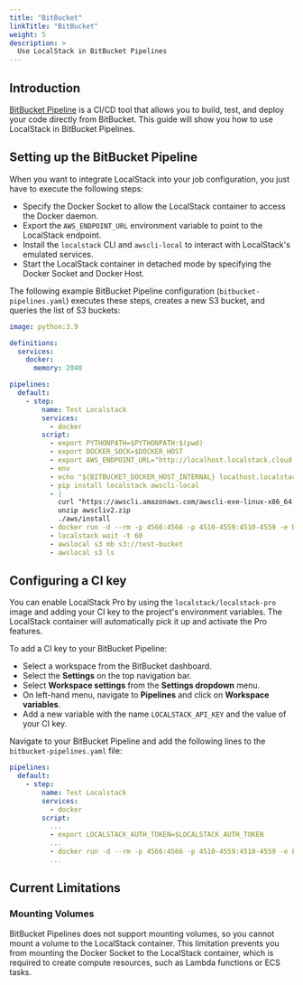 ```yaml
---
title: "BitBucket"
linkTitle: "BitBucket"
weight: 5
description: >
  Use LocalStack in BitBucket Pipelines
---
```


## Introduction

[BitBucket Pipeline](https://bitbucket.org/product/features/pipelines) is a CI/CD tool that allows you to build, test, and deploy your code directly from BitBucket. This guide will show you how to use LocalStack in BitBucket Pipelines.

## Setting up the BitBucket Pipeline

When you want to integrate LocalStack into your job configuration, you just have to execute the following steps:

- Specify the Docker Socket to allow the LocalStack container to access the Docker daemon.
- Export the `AWS_ENDPOINT_URL` environment variable to point to the LocalStack endpoint.
- Install the `localstack` CLI and `awscli-local` to interact with LocalStack's emulated services.
- Start the LocalStack container in detached mode by specifying the Docker Socket and Docker Host.

The following example BitBucket Pipeline configuration (`bitbucket-pipelines.yaml`) executes these steps, creates a new S3 bucket, and queries the list of S3 buckets:

```yaml
image: python:3.9

definitions:
  services:
    docker:
      memory: 2048

pipelines:
  default:
    - step:
        name: Test Localstack
        services:
          - docker
        script:
          - export PYTHONPATH=$PYTHONPATH:$(pwd)
          - export DOCKER_SOCK=$DOCKER_HOST
          - export AWS_ENDPOINT_URL="http://localhost.localstack.cloud:4566"
          - env
          - echo "${BITBUCKET_DOCKER_HOST_INTERNAL} localhost.localstack.cloud " >> /etc/hosts
          - pip install localstack awscli-local
          - |
            curl "https://awscli.amazonaws.com/awscli-exe-linux-x86_64.zip" -o "awscliv2.zip"
            unzip awscliv2.zip
            ./aws/install
          - docker run -d --rm -p 4566:4566 -p 4510-4559:4510-4559 -e DOCKER_SOCK=tcp://${BITBUCKET_DOCKER_HOST_INTERNAL}:2375 -e DOCKER_HOST=tcp://${BITBUCKET_DOCKER_HOST_INTERNAL}:2375 --name localstack-main localstack/localstack
          - localstack wait -t 60
          - awslocal s3 mb s3://test-bucket
          - awslocal s3 ls
```

## Configuring a CI key

You can enable LocalStack Pro by using the `localstack/localstack-pro` image and adding your CI key to the project's environment variables. The LocalStack container will automatically pick it up and activate the Pro features.

To add a CI key to your BitBucket Pipeline:

- Select a workspace from the BitBucket dashboard.
- Select the **Settings** on the top navigation bar.
- Select **Workspace settings** from the **Settings dropdown** menu.
- On left-hand menu, navigate to **Pipelines** and click on **Workspace variables**.
- Add a new variable with the name `LOCALSTACK_API_KEY` and the value of your CI key.

Navigate to your BitBucket Pipeline and add the following lines to the `bitbucket-pipelines.yaml` file:

```yaml
pipelines:
  default:
    - step:
        name: Test Localstack
        services:
          - docker
        script:
          ...
          - export LOCALSTACK_AUTH_TOKEN=$LOCALSTACK_AUTH_TOKEN
          ...
          - docker run -d --rm -p 4566:4566 -p 4510-4559:4510-4559 -e LOCALSTACK_AUTH_TOKEN=${LOCALSTACK_AUTH_TOKEN:?} -e DEBUG=1 -e LS_LOG=trace -e DOCKER_SOCK=tcp://${BITBUCKET_DOCKER_HOST_INTERNAL}:2375 -e DOCKER_HOST=tcp://${BITBUCKET_DOCKER_HOST_INTERNAL}:2375 --name localstack-main localstack/localstack-pro
          ...
```

## Current Limitations

### Mounting Volumes

BitBucket Pipelines does not support mounting volumes, so you cannot mount a volume to the LocalStack container. This limitation prevents you from mounting the Docker Socket to the LocalStack container, which is required to create compute resources, such as Lambda functions or ECS tasks.
